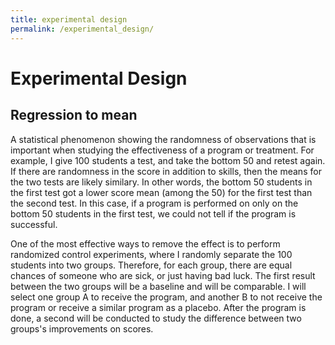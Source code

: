 ```yaml
---
title: experimental design
permalink: /experimental_design/
---
```


# Experimental Design
## Regression to mean
A statistical phenomenon showing the randomness of observations that is important when studying the effectiveness of a program or treatment.
For example, I give 100 students a test, and take the bottom 50 and retest again. If there are randomness in the score in addition to skills, then the means for the two tests are likely similary. In other words, the bottom 50 students in the first test got a lower score mean (among the 50) for the first test than the second test. In this case, if a program is performed on only on the bottom 50 students in the first test, we could not tell if the program is successful.

One of the most effective ways to remove the effect is to perform randomized control experiments, where I randomly separate the 100 students into two groups. Therefore, for each group, there are equal chances of someone who are sick, or just having bad luck. The first result between the two groups will be a baseline and will be comparable. I will select one group A to receive the program, and another B to not receive the program or receive a similar program as a placebo. After the program is done, a second will be conducted to study the difference between two groups's improvements on scores. 


